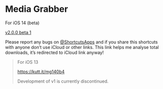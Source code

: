 # Media Grabber

For iOS 14 (beta)

[v2.0.0 beta 1](https://kutt.it/mg2b1)

Please report any bugs on [@ShortcutsApps](https://t.me/ShortcutsApps) and if you share this shortcuts with anyone don’t use iCloud or other links. This link helps me analyse total downloads, it’s redirected to iCloud link anyway!

> For iOS 13
>
> https://kutt.it/mg140b4
>
> Development of v1 is currently discontinued.
